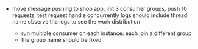 - move message pushing to shop app, init 3 consumer groups, push 10 requests, test request handle concurrently
  logs should include thread name
  observe the logs to see the work distribution

  + run multiple consumer on each instance: each join a different group
  + the group name should be fixed